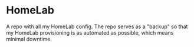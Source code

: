 # HomeLab
A repo with all my HomeLab config.
The repo serves as a "backup" so that my HomeLab provisioning is as automated as possible, which means minimal downtime.
